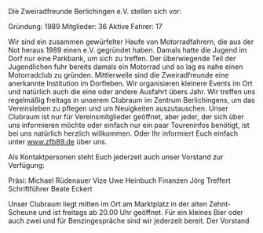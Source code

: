 Die Zweiradfreunde Berlichingen e.V. stellen sich vor:

Gründung: 1989
Mitglieder: 36
Aktive Fahrer: 17

Wir sind ein zusammen gewürfelter Haufe von Motorradfahrern, die aus der Not heraus 1989 einen e.V. gegründet haben. Damals hatte die Jugend im Dorf nur eine Parkbank, um sich zu treffen. Der überwiegende Teil der Jugendlichen fuhr bereits damals ein Motorrad und so lag es nahe einen Motorradclub zu gründen.
Mittlerweile sind die Zweiradfreunde eine anerkannte Institution im Dorfleben. Wir organisieren kleinere Events im Ort und natürlich auch die eine oder andere Ausfahrt übers Jahr. Wir treffen uns regelmäßig freitags in unserem Clubraum im Zentrum Berlichingens, um das Vereinsleben zu pflegen und um Neuigkeiten auszutauschen. Unser Clubraum ist nur für Vereinsmitglieder geöffnet, aber jeder, der sich über uns informieren möchte oder einfach nur ein paar Toureninfos benötigt, ist bei uns natürlich herzlich willkommen. Oder Ihr informiert Euch einfach unter www.zfb89.de über uns.

Als Kontaktpersonen steht Euch jederzeit auch unser Vorstand zur Verfügung:

Präsi: Michael Rüdenauer
Vize Uwe Heinbuch
Finanzen Jörg Treffert
Schriftführer Beate Eckert

Unser Clubraum liegt mitten im Ort am Marktplatz in der alten Zehnt-Scheune und ist freitags ab 20.00 Uhr geöffnet. Für ein kleines Bier oder auch zwei und für Benzingespräche sind wir jederzeit bereit.
Der Vorstand

